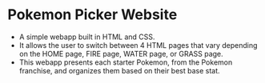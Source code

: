 # Pokemon Picker Website

- A simple webapp built in HTML and CSS.
- It allows the user to switch between 4 HTML pages that vary depending on the HOME page, FIRE page, WATER page, or GRASS page.
- This webapp presents each starter Pokemon, from the Pokemon franchise, and organizes them based on their best base stat.

